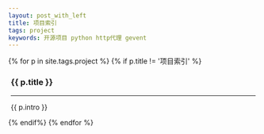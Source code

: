 ```yaml
---
layout: post_with_left
title: 项目索引
tags: project
keywords: 开源项目 python http代理 gevent
---
```


{% for p in site.tags.project %}
{% if p.title != '项目索引' %}
<div class="uk-panel uk-panel-box" style="margin:5px"> 
    <h3 id="{{ p.title }}">{{ p.title }}</h3>
    <hr/>
    <p >{{ p.intro }}</p>
</div>
{% endif%}
{% endfor %}
